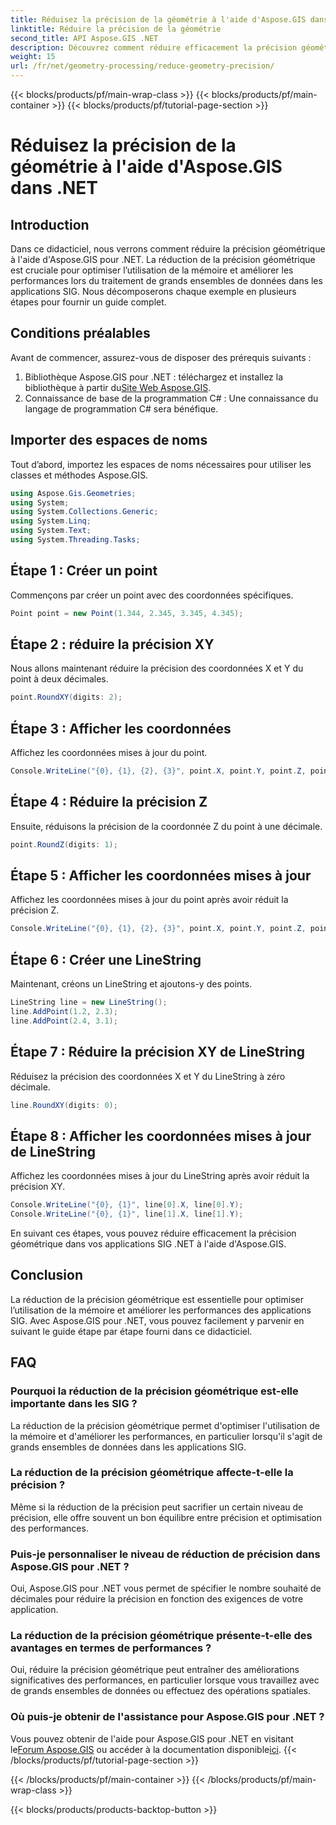 ```yaml
---
title: Réduisez la précision de la géométrie à l'aide d'Aspose.GIS dans .NET
linktitle: Réduire la précision de la géométrie
second_title: API Aspose.GIS .NET
description: Découvrez comment réduire efficacement la précision géométrique dans les applications SIG .NET à l'aide d'Aspose.GIS pour améliorer les performances et optimiser la mémoire.
weight: 15
url: /fr/net/geometry-processing/reduce-geometry-precision/
---
```


{{< blocks/products/pf/main-wrap-class >}}
{{< blocks/products/pf/main-container >}}
{{< blocks/products/pf/tutorial-page-section >}}

# Réduisez la précision de la géométrie à l'aide d'Aspose.GIS dans .NET

## Introduction
Dans ce didacticiel, nous verrons comment réduire la précision géométrique à l'aide d'Aspose.GIS pour .NET. La réduction de la précision géométrique est cruciale pour optimiser l’utilisation de la mémoire et améliorer les performances lors du traitement de grands ensembles de données dans les applications SIG. Nous décomposerons chaque exemple en plusieurs étapes pour fournir un guide complet.
## Conditions préalables
Avant de commencer, assurez-vous de disposer des prérequis suivants :
1.  Bibliothèque Aspose.GIS pour .NET : téléchargez et installez la bibliothèque à partir du[Site Web Aspose.GIS](https://releases.aspose.com/gis/net/).
2. Connaissance de base de la programmation C# : Une connaissance du langage de programmation C# sera bénéfique.
## Importer des espaces de noms
Tout d’abord, importez les espaces de noms nécessaires pour utiliser les classes et méthodes Aspose.GIS.
```csharp
using Aspose.Gis.Geometries;
using System;
using System.Collections.Generic;
using System.Linq;
using System.Text;
using System.Threading.Tasks;
```

## Étape 1 : Créer un point
Commençons par créer un point avec des coordonnées spécifiques.
```csharp
Point point = new Point(1.344, 2.345, 3.345, 4.345);
```
## Étape 2 : réduire la précision XY
Nous allons maintenant réduire la précision des coordonnées X et Y du point à deux décimales.
```csharp
point.RoundXY(digits: 2);
```
## Étape 3 : Afficher les coordonnées
Affichez les coordonnées mises à jour du point.
```csharp
Console.WriteLine("{0}, {1}, {2}, {3}", point.X, point.Y, point.Z, point.M);
```
## Étape 4 : Réduire la précision Z
Ensuite, réduisons la précision de la coordonnée Z du point à une décimale.
```csharp
point.RoundZ(digits: 1);
```
## Étape 5 : Afficher les coordonnées mises à jour
Affichez les coordonnées mises à jour du point après avoir réduit la précision Z.
```csharp
Console.WriteLine("{0}, {1}, {2}, {3}", point.X, point.Y, point.Z, point.M);
```
## Étape 6 : Créer une LineString
Maintenant, créons un LineString et ajoutons-y des points.
```csharp
LineString line = new LineString();
line.AddPoint(1.2, 2.3);
line.AddPoint(2.4, 3.1);
```
## Étape 7 : Réduire la précision XY de LineString
Réduisez la précision des coordonnées X et Y du LineString à zéro décimale.
```csharp
line.RoundXY(digits: 0);
```
## Étape 8 : Afficher les coordonnées mises à jour de LineString
Affichez les coordonnées mises à jour du LineString après avoir réduit la précision XY.
```csharp
Console.WriteLine("{0}, {1}", line[0].X, line[0].Y);
Console.WriteLine("{0}, {1}", line[1].X, line[1].Y);
```
En suivant ces étapes, vous pouvez réduire efficacement la précision géométrique dans vos applications SIG .NET à l'aide d'Aspose.GIS.
## Conclusion
La réduction de la précision géométrique est essentielle pour optimiser l’utilisation de la mémoire et améliorer les performances des applications SIG. Avec Aspose.GIS pour .NET, vous pouvez facilement y parvenir en suivant le guide étape par étape fourni dans ce didacticiel.
## FAQ
### Pourquoi la réduction de la précision géométrique est-elle importante dans les SIG ?
La réduction de la précision géométrique permet d'optimiser l'utilisation de la mémoire et d'améliorer les performances, en particulier lorsqu'il s'agit de grands ensembles de données dans les applications SIG.
### La réduction de la précision géométrique affecte-t-elle la précision ?
Même si la réduction de la précision peut sacrifier un certain niveau de précision, elle offre souvent un bon équilibre entre précision et optimisation des performances.
### Puis-je personnaliser le niveau de réduction de précision dans Aspose.GIS pour .NET ?
Oui, Aspose.GIS pour .NET vous permet de spécifier le nombre souhaité de décimales pour réduire la précision en fonction des exigences de votre application.
### La réduction de la précision géométrique présente-t-elle des avantages en termes de performances ?
Oui, réduire la précision géométrique peut entraîner des améliorations significatives des performances, en particulier lorsque vous travaillez avec de grands ensembles de données ou effectuez des opérations spatiales.
### Où puis-je obtenir de l'assistance pour Aspose.GIS pour .NET ?
 Vous pouvez obtenir de l'aide pour Aspose.GIS pour .NET en visitant le[Forum Aspose.GIS](https://forum.aspose.com/c/gis/33) ou accéder à la documentation disponible[ici](https://reference.aspose.com/gis/net/).
{{< /blocks/products/pf/tutorial-page-section >}}

{{< /blocks/products/pf/main-container >}}
{{< /blocks/products/pf/main-wrap-class >}}

{{< blocks/products/products-backtop-button >}}
